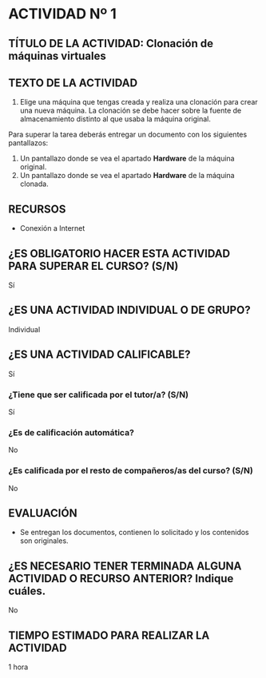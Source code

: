 # ACTIVIDAD Nº 1

## TÍTULO DE LA ACTIVIDAD: Clonación de máquinas virtuales

## TEXTO DE LA ACTIVIDAD

1. Elige una máquina que tengas creada y realiza una clonación para crear una nueva máquina. La clonación se debe hacer sobre la fuente de almacenamiento distinto al que usaba la máquina original.

Para superar la tarea deberás entregar un documento con los siguientes pantallazos:

1. Un pantallazo donde se vea el apartado **Hardware** de la máquina original.
2. Un pantallazo donde se vea el apartado **Hardware** de la máquina clonada.

## RECURSOS

* Conexión a Internet

## ¿ES OBLIGATORIO HACER ESTA ACTIVIDAD PARA SUPERAR EL CURSO? (S/N)

Sí

## ¿ES UNA ACTIVIDAD INDIVIDUAL O DE GRUPO?

Individual

## ¿ES UNA ACTIVIDAD CALIFICABLE?

Sí

### ¿Tiene que ser calificada por el tutor/a? (S/N)

Sí

### ¿Es de calificación automática?

No

### ¿Es calificada por el resto de compañeros/as del curso? (S/N)

No

## EVALUACIÓN

* Se entregan los documentos, contienen lo solicitado y los contenidos son originales.

## ¿ES NECESARIO TENER TERMINADA ALGUNA ACTIVIDAD O RECURSO ANTERIOR? Indique cuáles.

No

## TIEMPO ESTIMADO PARA REALIZAR LA ACTIVIDAD

1 hora